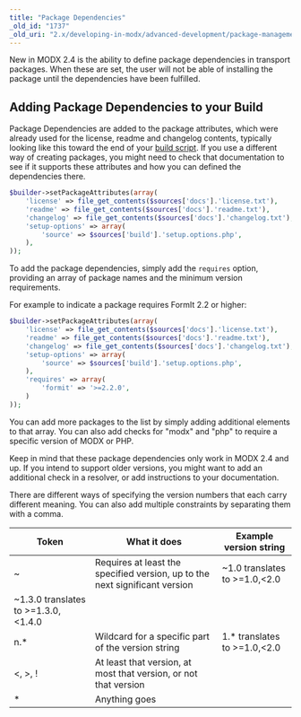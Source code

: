 ```yaml
---
title: "Package Dependencies"
_old_id: "1737"
_old_uri: "2.x/developing-in-modx/advanced-development/package-management/package-dependencies"
---
```


New in MODX 2.4 is the ability to define package dependencies in transport packages. When these are set, the user will not be able of installing the package until the dependencies have been fulfilled.

## Adding Package Dependencies to your Build

Package Dependencies are added to the package attributes, which were already used for the license, readme and changelog contents, typically looking like this toward the end of your [build script](developing-in-modx/advanced-development/package-management/creating-a-3rd-party-component-build-script). If you use a different way of creating packages, you might need to check that documentation to see if it supports these attributes and how you can defined the dependencies there.

``` php 
$builder->setPackageAttributes(array(
    'license' => file_get_contents($sources['docs'].'license.txt'),
    'readme' => file_get_contents($sources['docs'].'readme.txt'),
    'changelog' => file_get_contents($sources['docs'].'changelog.txt'),
    'setup-options' => array(
        'source' => $sources['build'].'setup.options.php',
    ),
));
```

To add the package dependencies, simply add the `requires` option, providing an array of package names and the minimum version requirements.

For example to indicate a package requires FormIt 2.2 or higher:

``` php 
$builder->setPackageAttributes(array(
    'license' => file_get_contents($sources['docs'].'license.txt'),
    'readme' => file_get_contents($sources['docs'].'readme.txt'),
    'changelog' => file_get_contents($sources['docs'].'changelog.txt'),
    'setup-options' => array(
        'source' => $sources['build'].'setup.options.php',
    ),
    'requires' => array(
        'formit' => '>=2.2.0',
    )
));
```

You can add more packages to the list by simply adding additional elements to that array. You can also add checks for "modx" and "php" to require a specific version of MODX or PHP.

Keep in mind that these package dependencies only work in MODX 2.4 and up. If you intend to support older versions, you might want to add an additional check in a resolver, or add instructions to your documentation.

There are different ways of specifying the version numbers that each carry different meaning. You can also add multiple constraints by separating them with a comma.

| Token                               | What it does                                                                | Example version string        |
| ----------------------------------- | --------------------------------------------------------------------------- | ----------------------------- |
| ~                                   | Requires at least the specified version, up to the next significant version | ~1.0 translates to >=1.0,<2.0 |
| ~1.3.0 translates to >=1.3.0,<1.4.0 |
| n.\*                                | Wildcard for a specific part of the version string                          | 1.\* translates to >=1.0,<2.0 |
| <, >, !                             | At least that version, at most that version, or not that version            |                               |
| \*                                  | Anything goes                                                               |                               |